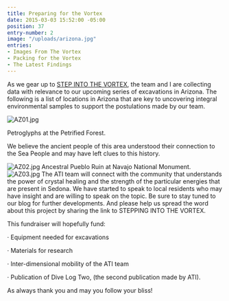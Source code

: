 ```yaml
---
title: Preparing for the Vortex
date: 2015-03-03 15:52:00 -05:00
position: 37
entry-number: 2
image: "/uploads/arizona.jpg"
entries:
- Images From The Vortex
- Packing for the Vortex
- The Latest Findings
---
```


As we gear up to [STEP INTO THE VORTEX](http://www.indiegogo.com/projects/stepping-into-the-vortex), the team and I are collecting data with relevance to our upcoming series of excavations in Arizona. The following is a list of locations in Arizona that are key to uncovering integral environmental samples to support the postulations made by our team.

![AZ01.jpg](/uploads/AZ01.jpg)

Petroglyphs at the Petrified Forest.

We believe the ancient people of this area understood their connection to the Sea People and may have left clues to this history.

![AZ02.jpg](/uploads/AZ02.jpg)
Ancestral Pueblo Ruin at Navajo National Monument.
![AZ03.jpg](/uploads/AZ03.jpg)
The ATI team will connect with the community that understands the power of crystal healing and the strength of the particular energies that are present in Sedona. We have started to speak to local residents who may have insight and are willing to speak on the topic. 
Be sure to stay tuned to our blog for further developments. And please help us spread the word about this project by sharing the link to STEPPING INTO THE VORTEX.  

This fundraiser will hopefully fund:

· Equipment needed for excavations

· Materials for research

· Inter-dimensional mobility of the ATI team

· Publication of Dive Log Two, (the second publication made by ATI).

 

As always thank you and may you follow your bliss!
